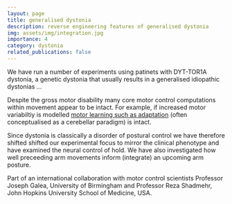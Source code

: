```yaml
---
layout: page
title: generalised dystonia
description: reverse engineering features of generalised dystonia
img: assets/img/integration.jpg
importance: 4
category: dystonia
related_publications: false
---
```


We have run a number of experiments using patinets with DYT-TOR1A dystonia, a genetic dystonia that usually results in a generalised idiopathic dystonias ...

Despite the gross motor disability many core motor control computations within movement appear to be intact. For example, if increased motor variabiltiy is modelled [motor learning such as adaptation](https://www.nature.com/articles/s41598-018-21545-0) (often conceptualised as a cerebellar paradigm) is intact. 

Since dystonia is classically a disorder of postural control we have therefore shifted shifted our experimental focus to mirror the clinical phenotype and have examined the neural control of hold.  We have also investigated how well preceeding arm movements inform (integrate) an upcoming arm posture.  

Part of an international collaboration with motor control scientists Professor Joseph Galea, University of Birmingham and Professor Reza Shadmehr, John Hopkins University School of Medicine, USA. 